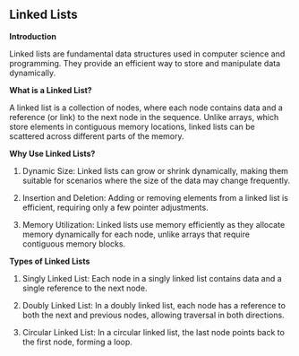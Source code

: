 ## Linked Lists

**Introduction**

Linked lists are fundamental data structures used in computer science and programming. They provide an efficient way to store and manipulate data dynamically.

**What is a Linked List?**

A linked list is a collection of nodes, where each node contains data and a reference (or link) to the next node in the sequence. Unlike arrays, which store elements in contiguous memory locations, linked lists can be scattered across different parts of the memory.

**Why Use Linked Lists?**

1. Dynamic Size: Linked lists can grow or shrink dynamically, making them suitable for scenarios where the size of the data may change frequently.

2. Insertion and Deletion: Adding or removing elements from a linked list is efficient, requiring only a few pointer adjustments.

3. Memory Utilization: Linked lists use memory efficiently as they allocate memory dynamically for each node, unlike arrays that require contiguous memory blocks.

**Types of Linked Lists**

1. Singly Linked List: Each node in a singly linked list contains data and a single reference to the next node.

2. Doubly Linked List: In a doubly linked list, each node has a reference to both the next and previous nodes, allowing traversal in both directions.

3. Circular Linked List: In a circular linked list, the last node points back to the first node, forming a loop.